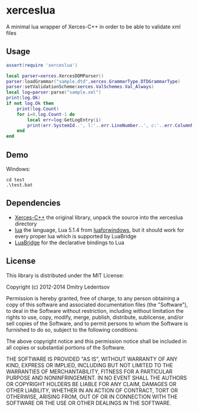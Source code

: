 xerceslua
=========

A minimal lua wrapper of Xerces-C++ in order to be able to validate xml files

Usage
-----

````lua
assert(require 'xerceslua')

local parser=xerces.XercesDOMParser()
parser:loadGrammar("sample.dtd",xerces.GrammarType.DTDGrammarType)
parser:setValidationScheme(xerces.ValSchemes.Val_Always)
local log=parser:parse("sample.xml")
print(log.Ok)
if not log.Ok then
	print(log.Count)
	for i=0,log.Count-1 do
		local err=log:GetLogEntry(i)
		print(err.SystemId..', l:'..err.LineNumber..', c:'..err.ColumnNumber..', e:'..err.Message,err.LogType)
	end
end
````

Demo
----

Windows:
```
cd test
.\test.bat
```

Dependencies
------------

 * [Xerces-C++](http://xerces.apache.org/xerces-c/) the original library, unpack the source into the xerceslua directory
 * [lua](http://www.lua.org/) the language, Lua 5.1.4 from [luaforwindows](http://code.google.com/p/luaforwindows/), but it should work for every proper lua which is supported by LuaBridge
 * [LuaBridge](https://github.com/vinniefalco/LuaBridge) for the declarative bindings to Lua

License
-------

This library is distributed under the MIT License:

Copyright (c) 2012-2014 Dmitry Ledentsov

Permission is hereby granted, free of charge, to any person
obtaining a copy of this software and associated documentation
files (the "Software"), to deal in the Software without
restriction, including without limitation the rights to use,
copy, modify, merge, publish, distribute, sublicense, and/or sell
copies of the Software, and to permit persons to whom the
Software is furnished to do so, subject to the following
conditions:

The above copyright notice and this permission notice shall be
included in all copies or substantial portions of the Software.

THE SOFTWARE IS PROVIDED "AS IS", WITHOUT WARRANTY OF ANY KIND,
EXPRESS OR IMPLIED, INCLUDING BUT NOT LIMITED TO THE WARRANTIES
OF MERCHANTABILITY, FITNESS FOR A PARTICULAR PURPOSE AND
NONINFRINGEMENT. IN NO EVENT SHALL THE AUTHORS OR COPYRIGHT
HOLDERS BE LIABLE FOR ANY CLAIM, DAMAGES OR OTHER LIABILITY,
WHETHER IN AN ACTION OF CONTRACT, TORT OR OTHERWISE, ARISING
FROM, OUT OF OR IN CONNECTION WITH THE SOFTWARE OR THE USE OR
OTHER DEALINGS IN THE SOFTWARE.
